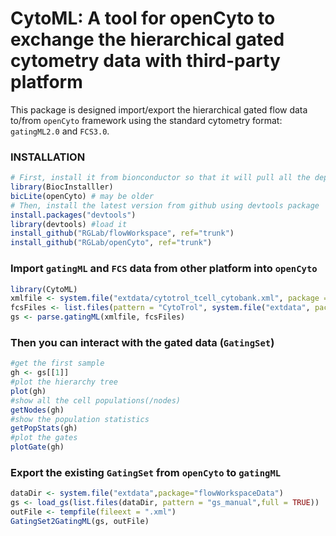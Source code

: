 
# CytoML: A tool for openCyto to exchange the hierarchical gated cytometry data with third-party platform

This package is designed import/export the hierarchical gated flow data to/from `openCyto` framework using the standard cytometry format: `gatingML2.0` and `FCS3.0`.


### INSTALLATION

```r
# First, install it from bionconductor so that it will pull all the dependent packages automatically
library(BiocInstalller)
bicLite(openCyto) # may be older
# Then, install the latest version from github using devtools package 
install.packages("devtools") 
library(devtools) #load it
install_github("RGLab/flowWorkspace", ref="trunk")
install_github("RGLab/openCyto", ref="trunk")

```

### Import `gatingML` and `FCS` data from other platform into `openCyto`

```r
library(CytoML)
xmlfile <- system.file("extdata/cytotrol_tcell_cytobank.xml", package = "CytoML")
fcsFiles <- list.files(pattern = "CytoTrol", system.file("extdata", package = "flowWorkspaceData"), full = T)
gs <- parse.gatingML(xmlfile, fcsFiles)
```

### Then you can interact with the gated data (`GatingSet`)
```r
#get the first sample
gh <- gs[[1]]
#plot the hierarchy tree
plot(gh)
#show all the cell populations(/nodes)
getNodes(gh)
#show the population statistics
getPopStats(gh)
#plot the gates
plotGate(gh) 

```

### Export the existing `GatingSet` from `openCyto` to `gatingML` 
```r
dataDir <- system.file("extdata",package="flowWorkspaceData")
gs <- load_gs(list.files(dataDir, pattern = "gs_manual",full = TRUE))
outFile <- tempfile(fileext = ".xml")
GatingSet2GatingML(gs, outFile)
```